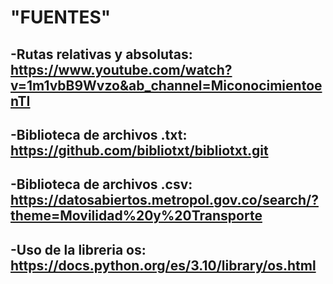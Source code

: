 # "FUENTES"
## -Rutas relativas y absolutas: https://www.youtube.com/watch?v=1m1vbB9Wvzo&ab_channel=MiconocimientoenTI
## -Biblioteca de archivos .txt: https://github.com/bibliotxt/bibliotxt.git
## -Biblioteca de archivos .csv: https://datosabiertos.metropol.gov.co/search/?theme=Movilidad%20y%20Transporte
## -Uso de la libreria os: https://docs.python.org/es/3.10/library/os.html
